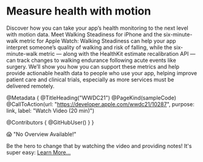 # Measure health with motion

Discover how you can take your app’s health monitoring to the next level with motion data. Meet Walking Steadiness for iPhone and the six-minute-walk metric for Apple Watch: Walking Steadiness can help your app interpret someone’s quality of walking and risk of falling, while the six-minute-walk metric — along with the HealthKit estimate recalibration API — can track changes to walking endurance following acute events like surgery. We’ll show you how you can support these metrics and help provide actionable health data to people who use your app, helping improve patient care and clinical trials, especially as more services must be delivered remotely.

@Metadata {
   @TitleHeading("WWDC21")
   @PageKind(sampleCode)
   @CallToAction(url: "https://developer.apple.com/wwdc21/10287", purpose: link, label: "Watch Video (20 min)")

   @Contributors {
      @GitHubUser(<replace this with your GitHub handle>)
   }
}

😱 "No Overview Available!"

Be the hero to change that by watching the video and providing notes! It's super easy:
 [Learn More…](https://wwdcnotes.github.io/WWDCNotes/documentation/wwdcnotes/contributing)
